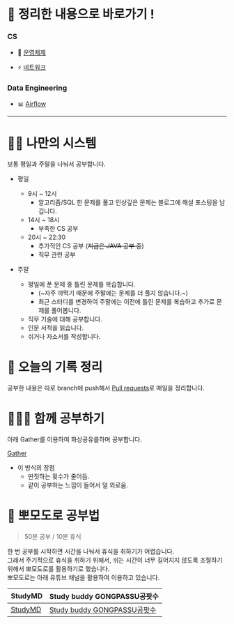 # 🚗 정리한 내용으로 바로가기 !

### CS

- 🔮 [운영체제](https://github.com/mildsalmon/Study/blob/master/Operating%20Systems/readme.md)

- ⚡ [네트워크](https://github.com/mildsalmon/Study/blob/master/Network/readme.md)

### Data Engineering

- 📊 [Airflow](https://github.com/mildsalmon/Study/blob/Airflow/Airflow/readme.md)

---

# 🏋️‍♀️ 나만의 시스템

보통 평일과 주말을 나눠서 공부합니다.

- 평일
  - 9시 ~ 12시
    - 알고리즘/SQL 한 문제를 풀고 인상깊은 문제는 블로그에 해설 포스팅을 남깁니다.
  - 14시 ~ 18시
    - 부족한 CS 공부
  - 20시 ~ 22:30
    - 추가적인 CS 공부 (~~지금은 JAVA 공부 중~~)
    - 직무 관련 공부

- 주말
  - 평일에 푼 문제 중 틀린 문제를 복습합니다. 
    - (~자주 까먹기 때문에 주말에는 문제를 더 풀지 않습니다.~)
    - 최근 스터디를 변경하여 주말에는 이전에 틀린 문제를 복습하고 추가로 문제를 풀어봅니다.
  - 직무 기술에 대해 공부합니다.
  - 인문 서적을 읽습니다.
  - 쉬거나 자소서를 작성합니다.

# 📃 오늘의 기록 정리

공부한 내용은 따로 branch에 push해서 [Pull requests](https://github.com/mildsalmon/Study/pulls?q=is%3Apr+is%3Aclosed)로 매일을 정리합니다.

# 👨‍👦‍👦 함께 공부하기

아래 Gather를 이용하여 화상공유를하며 공부합니다.

[Gather](https://gather.town/invite?token=pRWXuGxfanYbJLhoMCx7sKz0HJuCFT6G)

- 이 방식의 장점
  - 딴짓하는 횟수가 줄어듬.
  - 같이 공부하는 느낌이 들어서 덜 외로움.

# 🍅 뽀모도로 공부법

> 50분 공부 / 10분 휴식

한 번 공부를 시작하면 시간을 나눠서 휴식을 취하기가 어렵습니다.  
그래서 주기적으로 휴식을 취하기 위해서, 쉬는 시간이 너무 길어지지 않도록 조절하기 위해서 뽀모도로를 활용하기로 했습니다.  
뽀모도로는 아래 유튜브 채널을 활용하여 이용하고 있습니다.  

| StudyMD | Study buddy GONGPASSU공팟수 |
| ---| ---|
|[StudyMD](https://www.youtube.com/channel/UC5CRP-6oxYenIgBj17CkBZg) | [Study buddy GONGPASSU공팟수](https://www.youtube.com/channel/UCZCGra_Jm5vxHFGEnp2FZkA/videos) |
